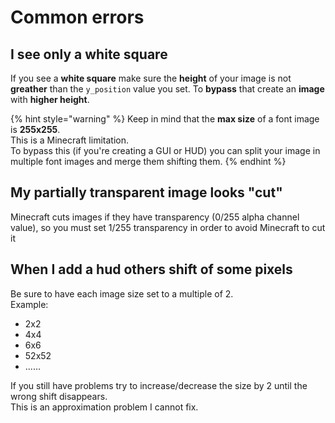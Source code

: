 # Common errors

## I see only a white square

If you see a **white square** make sure the **height** of your image is not **greather** than the `y_position` value you set. To **bypass** that create an **image** with **higher height**.

{% hint style="warning" %}
Keep in mind that the **max size** of a font image is **255x255**.  
This is a Minecraft limitation.  
To bypass this \(if you're creating a GUI or HUD\) you can split your image in multiple font images and merge them shifting them.
{% endhint %}

## My partially transparent image looks "cut"

Minecraft cuts images if they have transparency \(0/255 alpha channel value\), so you must set 1/255 transparency in order to avoid Minecraft to cut it

## When I add a hud others shift of some pixels

Be sure to have each image size set to a multiple of 2.  
Example:  
- 2x2  
- 4x4  
- 6x6  
- 52x52  
- ......  


If you still have problems try to increase/decrease the size by 2 until the wrong shift disappears.  
This is an approximation problem I cannot fix.  


